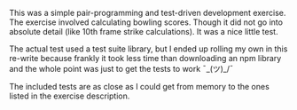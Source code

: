 This was a simple pair-programming and test-driven development exercise. The exercise involved calculating bowling scores. Though it did not go into absolute detail (like 10th frame strike calculations). It was a nice little test.

The actual test used a test suite library, but I ended up rolling my own in this re-write because frankly it took less time than downloading an npm library and the whole point was just to get the tests to work ¯\_(ツ)_/¯

The included tests are as close as I could get from memory to the ones listed in the exercise description.
